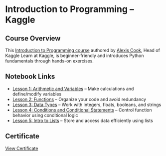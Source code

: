 # Introduction to Programming – Kaggle

## Course Overview

This [Introduction to Programming course](https://www.kaggle.com/learn/intro-to-programming) authored by [Alexis Cook](https://www.kaggle.com/alexisbcook/), Head of Kaggle Learn at Kaggle, is beginner-friendly and introduces Python fundamentals through hands-on exercises.

## Notebook Links

- [Lesson 1: Arithmetic and Variables](https://www.kaggle.com/code/aadarshprabhakumar/exercise-arithmetic-and-variables) – Make calculations and define/modify variables  
- [Lesson 2: Functions](https://www.kaggle.com/code/aadarshprabhakumar/exercise-functions) – Organize your code and avoid redundancy  
- [Lesson 3: Data Types](https://www.kaggle.com/code/aadarshprabhakumar/exercise-data-types) – Work with integers, floats, booleans, and strings  
- [Lesson 4: Conditions and Conditional Statements](https://www.kaggle.com/code/aadarshprabhakumar/exercise-conditions-and-conditional-statements) – Control function behavior using conditional logic  
- [Lesson 5: Intro to Lists](https://www.kaggle.com/code/aadarshprabhakumar/exercise-intro-to-lists) – Store and access data efficiently using lists  

## Certificate

[View Certificate](https://www.kaggle.com/learn/certification/aadarshprabhakumar/intro-to-programming)
